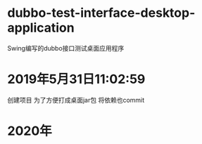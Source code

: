 # dubbo-test-interface-desktop-application
Swing编写的dubbo接口测试桌面应用程序

# 2019年5月31日11:02:59
创建项目 为了方便打成桌面jar包  将依赖也commit

# 2020年

